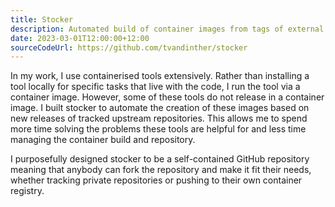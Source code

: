 ```yaml
---
title: Stocker
description: Automated build of container images from tags of external GitHub repositories.
date: 2023-03-01T12:00:00+12:00
sourceCodeUrl: https://github.com/tvandinther/stocker
---
```

In my work, I use containerised tools extensively. Rather than installing a tool locally for specific tasks that live with the code, I run the tool via a container image. However, some of these tools do not release in a container image. I built stocker to automate the creation of these images based on new releases of tracked upstream repositories. This allows me to spend more time solving the problems these tools are helpful for and less time managing the container build and repository.

I purposefully designed stocker to be a self-contained GitHub repository meaning that anybody can fork the repository and make it fit their needs, whether tracking private repositories or pushing to their own container registry.